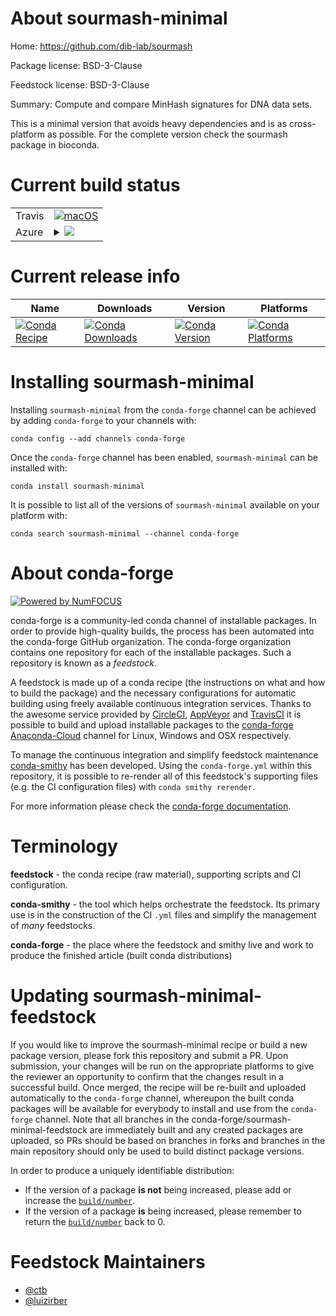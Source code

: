 About sourmash-minimal
======================

Home: https://github.com/dib-lab/sourmash

Package license: BSD-3-Clause

Feedstock license: BSD-3-Clause

Summary: Compute and compare MinHash signatures for DNA data sets.

This is a minimal version that avoids heavy dependencies and is as cross-platform
as possible. For the complete version check the sourmash package in bioconda.


Current build status
====================


<table><tr>
    <td>Travis</td>
    <td>
      <a href="https://travis-ci.com/conda-forge/sourmash-minimal-feedstock">
        <img alt="macOS" src="https://img.shields.io/travis/com/conda-forge/sourmash-minimal-feedstock/master.svg?label=macOS">
      </a>
    </td>
  </tr>
    
  <tr>
    <td>Azure</td>
    <td>
      <details>
        <summary>
          <a href="https://dev.azure.com/conda-forge/feedstock-builds/_build/latest?definitionId=9878&branchName=master">
            <img src="https://dev.azure.com/conda-forge/feedstock-builds/_apis/build/status/sourmash-minimal-feedstock?branchName=master">
          </a>
        </summary>
        <table>
          <thead><tr><th>Variant</th><th>Status</th></tr></thead>
          <tbody><tr>
              <td>linux_64_python3.6.____73_pypy</td>
              <td>
                <a href="https://dev.azure.com/conda-forge/feedstock-builds/_build/latest?definitionId=9878&branchName=master">
                  <img src="https://dev.azure.com/conda-forge/feedstock-builds/_apis/build/status/sourmash-minimal-feedstock?branchName=master&jobName=linux&configuration=linux_64_python3.6.____73_pypy" alt="variant">
                </a>
              </td>
            </tr><tr>
              <td>linux_64_python3.6.____cpython</td>
              <td>
                <a href="https://dev.azure.com/conda-forge/feedstock-builds/_build/latest?definitionId=9878&branchName=master">
                  <img src="https://dev.azure.com/conda-forge/feedstock-builds/_apis/build/status/sourmash-minimal-feedstock?branchName=master&jobName=linux&configuration=linux_64_python3.6.____cpython" alt="variant">
                </a>
              </td>
            </tr><tr>
              <td>linux_64_python3.7.____cpython</td>
              <td>
                <a href="https://dev.azure.com/conda-forge/feedstock-builds/_build/latest?definitionId=9878&branchName=master">
                  <img src="https://dev.azure.com/conda-forge/feedstock-builds/_apis/build/status/sourmash-minimal-feedstock?branchName=master&jobName=linux&configuration=linux_64_python3.7.____cpython" alt="variant">
                </a>
              </td>
            </tr><tr>
              <td>linux_64_python3.8.____cpython</td>
              <td>
                <a href="https://dev.azure.com/conda-forge/feedstock-builds/_build/latest?definitionId=9878&branchName=master">
                  <img src="https://dev.azure.com/conda-forge/feedstock-builds/_apis/build/status/sourmash-minimal-feedstock?branchName=master&jobName=linux&configuration=linux_64_python3.8.____cpython" alt="variant">
                </a>
              </td>
            </tr><tr>
              <td>linux_ppc64le_python3.6.____73_pypy</td>
              <td>
                <a href="https://dev.azure.com/conda-forge/feedstock-builds/_build/latest?definitionId=9878&branchName=master">
                  <img src="https://dev.azure.com/conda-forge/feedstock-builds/_apis/build/status/sourmash-minimal-feedstock?branchName=master&jobName=linux&configuration=linux_ppc64le_python3.6.____73_pypy" alt="variant">
                </a>
              </td>
            </tr><tr>
              <td>linux_ppc64le_python3.6.____cpython</td>
              <td>
                <a href="https://dev.azure.com/conda-forge/feedstock-builds/_build/latest?definitionId=9878&branchName=master">
                  <img src="https://dev.azure.com/conda-forge/feedstock-builds/_apis/build/status/sourmash-minimal-feedstock?branchName=master&jobName=linux&configuration=linux_ppc64le_python3.6.____cpython" alt="variant">
                </a>
              </td>
            </tr><tr>
              <td>linux_ppc64le_python3.7.____cpython</td>
              <td>
                <a href="https://dev.azure.com/conda-forge/feedstock-builds/_build/latest?definitionId=9878&branchName=master">
                  <img src="https://dev.azure.com/conda-forge/feedstock-builds/_apis/build/status/sourmash-minimal-feedstock?branchName=master&jobName=linux&configuration=linux_ppc64le_python3.7.____cpython" alt="variant">
                </a>
              </td>
            </tr><tr>
              <td>linux_ppc64le_python3.8.____cpython</td>
              <td>
                <a href="https://dev.azure.com/conda-forge/feedstock-builds/_build/latest?definitionId=9878&branchName=master">
                  <img src="https://dev.azure.com/conda-forge/feedstock-builds/_apis/build/status/sourmash-minimal-feedstock?branchName=master&jobName=linux&configuration=linux_ppc64le_python3.8.____cpython" alt="variant">
                </a>
              </td>
            </tr><tr>
              <td>osx_64_python3.6.____73_pypy</td>
              <td>
                <a href="https://dev.azure.com/conda-forge/feedstock-builds/_build/latest?definitionId=9878&branchName=master">
                  <img src="https://dev.azure.com/conda-forge/feedstock-builds/_apis/build/status/sourmash-minimal-feedstock?branchName=master&jobName=osx&configuration=osx_64_python3.6.____73_pypy" alt="variant">
                </a>
              </td>
            </tr><tr>
              <td>osx_64_python3.6.____cpython</td>
              <td>
                <a href="https://dev.azure.com/conda-forge/feedstock-builds/_build/latest?definitionId=9878&branchName=master">
                  <img src="https://dev.azure.com/conda-forge/feedstock-builds/_apis/build/status/sourmash-minimal-feedstock?branchName=master&jobName=osx&configuration=osx_64_python3.6.____cpython" alt="variant">
                </a>
              </td>
            </tr><tr>
              <td>osx_64_python3.7.____cpython</td>
              <td>
                <a href="https://dev.azure.com/conda-forge/feedstock-builds/_build/latest?definitionId=9878&branchName=master">
                  <img src="https://dev.azure.com/conda-forge/feedstock-builds/_apis/build/status/sourmash-minimal-feedstock?branchName=master&jobName=osx&configuration=osx_64_python3.7.____cpython" alt="variant">
                </a>
              </td>
            </tr><tr>
              <td>osx_64_python3.8.____cpython</td>
              <td>
                <a href="https://dev.azure.com/conda-forge/feedstock-builds/_build/latest?definitionId=9878&branchName=master">
                  <img src="https://dev.azure.com/conda-forge/feedstock-builds/_apis/build/status/sourmash-minimal-feedstock?branchName=master&jobName=osx&configuration=osx_64_python3.8.____cpython" alt="variant">
                </a>
              </td>
            </tr><tr>
              <td>win_64_python3.6.____cpython</td>
              <td>
                <a href="https://dev.azure.com/conda-forge/feedstock-builds/_build/latest?definitionId=9878&branchName=master">
                  <img src="https://dev.azure.com/conda-forge/feedstock-builds/_apis/build/status/sourmash-minimal-feedstock?branchName=master&jobName=win&configuration=win_64_python3.6.____cpython" alt="variant">
                </a>
              </td>
            </tr><tr>
              <td>win_64_python3.7.____cpython</td>
              <td>
                <a href="https://dev.azure.com/conda-forge/feedstock-builds/_build/latest?definitionId=9878&branchName=master">
                  <img src="https://dev.azure.com/conda-forge/feedstock-builds/_apis/build/status/sourmash-minimal-feedstock?branchName=master&jobName=win&configuration=win_64_python3.7.____cpython" alt="variant">
                </a>
              </td>
            </tr><tr>
              <td>win_64_python3.8.____cpython</td>
              <td>
                <a href="https://dev.azure.com/conda-forge/feedstock-builds/_build/latest?definitionId=9878&branchName=master">
                  <img src="https://dev.azure.com/conda-forge/feedstock-builds/_apis/build/status/sourmash-minimal-feedstock?branchName=master&jobName=win&configuration=win_64_python3.8.____cpython" alt="variant">
                </a>
              </td>
            </tr>
          </tbody>
        </table>
      </details>
    </td>
  </tr>
</table>

Current release info
====================

| Name | Downloads | Version | Platforms |
| --- | --- | --- | --- |
| [![Conda Recipe](https://img.shields.io/badge/recipe-sourmash--minimal-green.svg)](https://anaconda.org/conda-forge/sourmash-minimal) | [![Conda Downloads](https://img.shields.io/conda/dn/conda-forge/sourmash-minimal.svg)](https://anaconda.org/conda-forge/sourmash-minimal) | [![Conda Version](https://img.shields.io/conda/vn/conda-forge/sourmash-minimal.svg)](https://anaconda.org/conda-forge/sourmash-minimal) | [![Conda Platforms](https://img.shields.io/conda/pn/conda-forge/sourmash-minimal.svg)](https://anaconda.org/conda-forge/sourmash-minimal) |

Installing sourmash-minimal
===========================

Installing `sourmash-minimal` from the `conda-forge` channel can be achieved by adding `conda-forge` to your channels with:

```
conda config --add channels conda-forge
```

Once the `conda-forge` channel has been enabled, `sourmash-minimal` can be installed with:

```
conda install sourmash-minimal
```

It is possible to list all of the versions of `sourmash-minimal` available on your platform with:

```
conda search sourmash-minimal --channel conda-forge
```


About conda-forge
=================

[![Powered by NumFOCUS](https://img.shields.io/badge/powered%20by-NumFOCUS-orange.svg?style=flat&colorA=E1523D&colorB=007D8A)](http://numfocus.org)

conda-forge is a community-led conda channel of installable packages.
In order to provide high-quality builds, the process has been automated into the
conda-forge GitHub organization. The conda-forge organization contains one repository
for each of the installable packages. Such a repository is known as a *feedstock*.

A feedstock is made up of a conda recipe (the instructions on what and how to build
the package) and the necessary configurations for automatic building using freely
available continuous integration services. Thanks to the awesome service provided by
[CircleCI](https://circleci.com/), [AppVeyor](https://www.appveyor.com/)
and [TravisCI](https://travis-ci.com/) it is possible to build and upload installable
packages to the [conda-forge](https://anaconda.org/conda-forge)
[Anaconda-Cloud](https://anaconda.org/) channel for Linux, Windows and OSX respectively.

To manage the continuous integration and simplify feedstock maintenance
[conda-smithy](https://github.com/conda-forge/conda-smithy) has been developed.
Using the ``conda-forge.yml`` within this repository, it is possible to re-render all of
this feedstock's supporting files (e.g. the CI configuration files) with ``conda smithy rerender``.

For more information please check the [conda-forge documentation](https://conda-forge.org/docs/).

Terminology
===========

**feedstock** - the conda recipe (raw material), supporting scripts and CI configuration.

**conda-smithy** - the tool which helps orchestrate the feedstock.
                   Its primary use is in the construction of the CI ``.yml`` files
                   and simplify the management of *many* feedstocks.

**conda-forge** - the place where the feedstock and smithy live and work to
                  produce the finished article (built conda distributions)


Updating sourmash-minimal-feedstock
===================================

If you would like to improve the sourmash-minimal recipe or build a new
package version, please fork this repository and submit a PR. Upon submission,
your changes will be run on the appropriate platforms to give the reviewer an
opportunity to confirm that the changes result in a successful build. Once
merged, the recipe will be re-built and uploaded automatically to the
`conda-forge` channel, whereupon the built conda packages will be available for
everybody to install and use from the `conda-forge` channel.
Note that all branches in the conda-forge/sourmash-minimal-feedstock are
immediately built and any created packages are uploaded, so PRs should be based
on branches in forks and branches in the main repository should only be used to
build distinct package versions.

In order to produce a uniquely identifiable distribution:
 * If the version of a package **is not** being increased, please add or increase
   the [``build/number``](https://conda.io/docs/user-guide/tasks/build-packages/define-metadata.html#build-number-and-string).
 * If the version of a package **is** being increased, please remember to return
   the [``build/number``](https://conda.io/docs/user-guide/tasks/build-packages/define-metadata.html#build-number-and-string)
   back to 0.

Feedstock Maintainers
=====================

* [@ctb](https://github.com/ctb/)
* [@luizirber](https://github.com/luizirber/)

